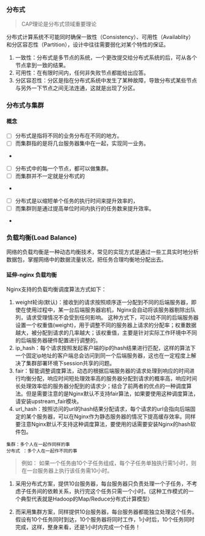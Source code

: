 ### 分布式
> CAP理论是分布式领域重要理论

分布式计算系统不可能同时确保一致性（Consistency）、可用性（Availablity）和分区容忍性（Partition），设计中往往需要弱化对某个特性的保证。

1. 一致性：分布式是多节点的系统，一个更改提交给分布式系统的后，可从各个节点拿到一致的结果。
2. 可用性：在有限时间内，任何非失败节点都能给出应答。
3. 分区容忍性：分区是指在分布式系统中发生了某种故障，导致分布式某些节点与另外一下节点之间无法连通，这就是出现了分区。
### 分布式与集群
#### 概念
- [ ] 分布式是指将不同的业务分布在不同的地方。 
- [ ] 而集群指的是将几台服务器集中在一起，实现同一业务。
- 
- [ ] 分布式中的每一个节点，都可以做集群。 
- [ ] 而集群并不一定就是分布式的
- 
- [ ] 分布式是以缩短单个任务的执行时间来提升效率的，
- [ ] 而集群则是通过提高单位时间内执行的任务数来提升效率。
- 


### 负载均衡(Load Balance)
网络的负载均衡是一种动态均衡技术，常见的实现方式是通过一些工具实时地分析数据包，掌握网络中的数据流量状况，把任务合理均衡地分配出去。

#### 延伸-nginx 负载均衡
Nginx支持的负载均衡调度算法方式如下：

1. weight轮询(默认)：接收到的请求按照顺序逐一分配到不同的后端服务器，即使在使用过程中，某一台后端服务器宕机，Nginx会自动将该服务器剔除出队列，请求受理情况不会受到任何影响。 这种方式下，可以给不同的后端服务器设置一个权重值(weight)，用于调整不同的服务器上请求的分配率；权重数据越大，被分配到请求的几率越大；该权重值，主要是针对实际工作环境中不同的后端服务器硬件配置进行调整的。
2. ip_hash：每个请求按照发起客户端的ip的hash结果进行匹配，这样的算法下一个固定ip地址的客户端总会访问到同一个后端服务器，这也在一定程度上解决了集群部署环境下session共享的问题。
3. fair：智能调整调度算法，动态的根据后端服务器的请求处理到响应的时间进行均衡分配，响应时间短处理效率高的服务器分配到请求的概率高，响应时间长处理效率低的服务器分配到的请求少；结合了前两者的优点的一种调度算法。但是需要注意的是Nginx默认不支持fair算法，如果要使用这种调度算法，请安装upstream_fair模块。
4. url_hash：按照访问的url的hash结果分配请求，每个请求的url会指向后端固定的某个服务器，可以在Nginx作为静态服务器的情况下提高缓存效率。同样要注意Nginx默认不支持这种调度算法，要使用的话需要安装Nginx的hash软件包。

```
集群：多个人在一起作同样的事 
分布式 ：多个人在一起作不同的事
```


> 例如：
> 如果一个任务由10个子任务组成，每个子任务单独执行需1小时，则在一台服务器上执行该任务需10小时。

1. 采用分布式方案，提供10台服务器，每台服务器只负责处理一个子任务，不考虑子任务间的依赖关系，执行完这个任务只需一个小时。(这种工作模式的一个典型代表就是Hadoop的Map/Reduce分布式计算模型）

2. 而采用集群方案，同样提供10台服务器，每台服务器都能独立处理这个任务。假设有10个任务同时到达，10个服务器将同时工作，1小时后，10个任务同时完成，这样，整身来看，还是1小时内完成一个任务！

